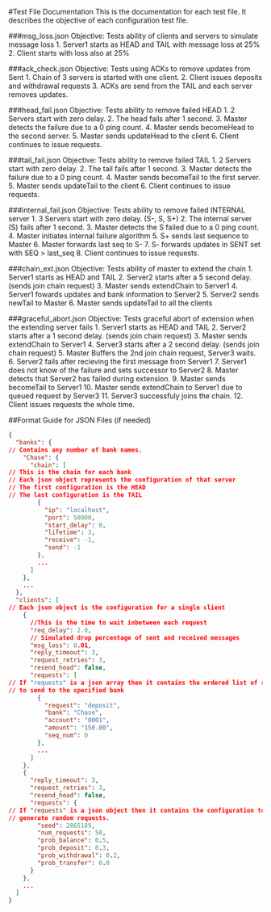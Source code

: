 #Test File Documentation
This is the documentation for each test file. It describes the objective
of each configuration test file.


###msg_loss.json
    Objective: Tests ability of clients and servers to simulate message loss
    1. Server1 starts as HEAD and TAIL with message loss at 25%
    2. Client starts with loss also at 25%

###ack_check.json
    Objective: Tests using ACKs to remove updates from Sent
    1. Chain of 3 servers is started with one client.
    2. Client issues deposits and withdrawal requests
    3. ACKs are send from the TAIL and each server removes updates.

###head_fail.json
    Objective: Tests ability to remove failed HEAD
    1. 2 Servers start with zero delay.
    2. The head fails after 1 second.
    3. Master detects the failure due to a 0 ping count.
    4. Master sends becomeHead to the second server.
    5. Master sends updateHead to the client
    6. Client continues to issue requests.

###tail_fail.json
    Objective: Tests ability to remove failed TAIL
    1. 2 Servers start with zero delay.
    2. The tail fails after 1 second.
    3. Master detects the failure due to a 0 ping count.
    4. Master sends becomeTail to the first server.
    5. Master sends updateTail to the client
    6. Client continues to issue requests.

###internal_fail.json
    Objective: Tests ability to remove failed INTERNAL server
    1. 3 Servers start with zero delay. (S-, S, S+)
    2. The internal server (S) fails after 1 second.
    3. Master detects the S failed due to a 0 ping count.
    4. Master initiates internal failure algorithm
    5. S+ sends last sequence to Master
    6. Master forwards last seq to S-
    7. S- forwards updates in SENT set with SEQ > last_seq
    8. Client continues to issue requests.

###chain_ext.json
    Objective: Tests ability of master to extend the chain
    1. Server1 starts as HEAD and TAIL
    2. Server2 starts after a 5 second delay. (sends join chain request)
    3. Master sends extendChain to Server1
    4. Server1 fowards updates and bank information to Server2
    5. Server2 sends newTail to Master
    6. Master sends updateTail to all the clients

###graceful_abort.json
    Objective: Tests graceful abort of extension when the extending server fails
    1. Server1 starts as HEAD and TAIL
    2. Server2 starts after a 1 second delay. (sends join chain request)
    3. Master sends extendChain to Server1
    4. Server3 starts after a 2 second delay. (sends join chain request)
    5. Master Buffers the 2nd join chain request, Server3 waits.
    6. Server2 fails after recieving the first message from Server1
    7. Server1 does not know of the failure and sets successor to Server2
    8. Master detects that Server2 has failed during extension.
    9. Master sends becomeTail to Server1
   10. Master sends extendChain to Server1 due to queued request by Server3
   11. Server3 successfuly joins the chain.
   12. Client issues requests the whole time.

##Format Guide for JSON Files (if needed)
```json
{
  "banks": {
// Contains any number of bank names.
    "Chase": {
      "chain": [
// This is the chain for each bank
// Each json object represents the configuration of that server
// The first configuration is the HEAD
// The last configuration is the TAIL
        {
          "ip": "localhost",
          "port": 50000,
          "start_delay": 0,
          "lifetime": 3,
          "receive": -1,
          "send": -1
        },
        ...
      ]
    },
    ...
  },
  "clients": [
// Each json object is the configuration for a single client
    {
      //This is the time to wait inbetween each request
      "req_delay": 2.0,
      // Simulated drop percentage of sent and received messages
      "msg_loss": 0.01,
      "reply_timeout": 3,
      "request_retries": 3,
      "resend_head": false,
      "requests": [
// If "requests" is a json array then it contains the ordered list of requests
// to send to the specified bank
        {
          "request": "deposit",
          "bank": "Chase",
          "account": "0001",
          "amount": "150.00",
          "seq_num": 0
        },
        ...
      ]
    },
    {
      "reply_timeout": 3,
      "request_retries": 3,
      "resend_head": false,
      "requests": {
// If "requests" is a json object then it contains the configuration to
// generate random requests.
        "seed": 2865189,
        "num_requests": 50,
        "prob_balance": 0.5,
        "prob_deposit": 0.3,
        "prob_withdrawal": 0.2,
        "prob_transfer": 0.0
      }
    },
    ...
  ]
}
```
